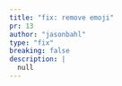 ```yaml
---
title: "fix: remove emoji"
pr: 13
author: "jasonbahl"
type: "fix"
breaking: false
description: |
  null
---
```

